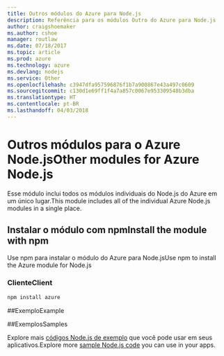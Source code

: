 ```yaml
---
title: Outros módulos do Azure para Node.js
description: Referência para os módulos Outro do Azure para Node.js
author: craigshoemaker
ms.author: cshoe
manager: routlaw
ms.date: 07/18/2017
ms.topic: article
ms.prod: azure
ms.technology: azure
ms.devlang: nodejs
ms.service: Other
ms.openlocfilehash: c3947dfa957596876f1b7a900867e43a497c0609
ms.sourcegitcommit: c130d1e69ff1f4a7a857c0067e953309548b3dba
ms.translationtype: HT
ms.contentlocale: pt-BR
ms.lasthandoff: 04/03/2018
---
```

# <a name="other-modules-for-azure-nodejs"></a><span data-ttu-id="28482-103">Outros módulos para o Azure Node.js</span><span class="sxs-lookup"><span data-stu-id="28482-103">Other modules for Azure Node.js</span></span>

<span data-ttu-id="28482-104">Esse módulo inclui todos os módulos individuais do Node.js do Azure em um único lugar.</span><span class="sxs-lookup"><span data-stu-id="28482-104">This module includes all of the individual Azure Node.js modules in a single place.</span></span>

## <a name="install-the-module-with-npm"></a><span data-ttu-id="28482-105">Instalar o módulo com npm</span><span class="sxs-lookup"><span data-stu-id="28482-105">Install the module with npm</span></span>

<span data-ttu-id="28482-106">Use npm para instalar o módulo do Azure para Node.js</span><span class="sxs-lookup"><span data-stu-id="28482-106">Use npm to install the Azure module for Node.js</span></span>

### <a name="client"></a><span data-ttu-id="28482-107">Cliente</span><span class="sxs-lookup"><span data-stu-id="28482-107">Client</span></span>

```bash
npm install azure
```

##<a name="example"></a><span data-ttu-id="28482-108">Exemplo</span><span class="sxs-lookup"><span data-stu-id="28482-108">Example</span></span>

##<a name="samples"></a><span data-ttu-id="28482-109">Exemplos</span><span class="sxs-lookup"><span data-stu-id="28482-109">Samples</span></span>

<span data-ttu-id="28482-110">Explore mais [códigos Node.js de exemplo](https://azure.microsoft.com/resources/samples/?platform=nodejs) que você pode usar em seus aplicativos.</span><span class="sxs-lookup"><span data-stu-id="28482-110">Explore more [sample Node.js code](https://azure.microsoft.com/resources/samples/?platform=nodejs) you can use in your apps.</span></span>
